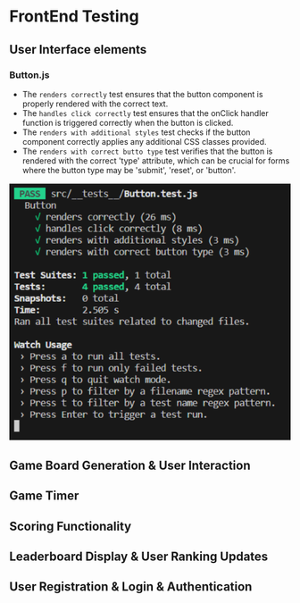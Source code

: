 # FrontEnd Testing

## User Interface elements

### Button.js

- The `renders correctly` test ensures that the button component is properly rendered with the correct text.
- The `handles click correctly` test ensures that the onClick handler function is triggered correctly when the button is clicked.
- The `renders with additional styles` test checks if the button component correctly applies any additional CSS classes provided.
- The `renders with correct butto type` test verifies that the button is rendered with the correct 'type' attribute, which can be crucial for forms where the button type may be 'submit', 'reset', or 'button'.

![Button Image](../../images/buttonTest.png)


## Game Board Generation & User Interaction


## Game Timer

## Scoring Functionality

## Leaderboard Display & User Ranking Updates

## User Registration & Login & Authentication
